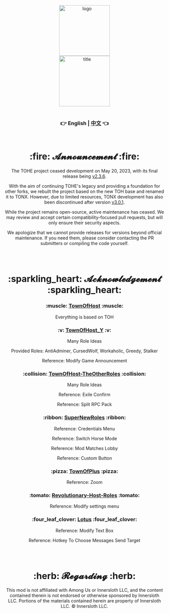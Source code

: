 <div align="center">
  <img width="160" src="Assets/LOGO.png" alt="logo"></br>
  <img width="160" src="Assets/Title.svg" alt="title"></br>

  </br>

  <h3>👉 English | <a href="README_zh.md">中文</a> 👈</h3>
  
  </br>

  <h1>:fire: 𝓐𝓷𝓷𝓸𝓾𝓷𝓬𝓮𝓶𝓮𝓷𝓽 :fire:</h1>
  <p>The TOHE project ceased development on May 20, 2023, with its final release being <a href="https://github.com/KARPED1EM/TownOfNext/releases/tag/v2.3.6">v2.3.6</a>.</p>
  <p>With the aim of continuing TOHE's legacy and providing a foundation for other forks, we rebuilt the project based on the new TOH base and renamed it to TONX. However, due to limited resources, TONX development has also been discontinued after version <a href="https://github.com/KARPED1EM/TownOfNext/releases/tag/v3.0.1">v3.0.1</a>.</p>
  <p>While the project remains open-source, active maintenance has ceased. We may review and accept certain compatibility-focused pull requests, but will only ensure their security aspects.</p>
  <p>We apologize that we cannot provide releases for versions beyond official maintenance. If you need them, please consider contacting the PR submitters or compiling the code yourself.</p>

  </br></br>

  <h1>:sparkling_heart: 𝓐𝓬𝓴𝓷𝓸𝔀𝓵𝓮𝓭𝓰𝓮𝓶𝓮𝓷𝓽 :sparkling_heart:</h1>
  <h3>:muscle: <a href="https://github.com/tukasa0001/TownOfHost">TownOfHost</a> :muscle:</h3>
    <p>Everything is based on TOH</p>
  <h3>:v: <a href="https://github.com/Yumenopai/TownOfHost_Y">TownOfHost_Y</a> :v:</h3>
    <p>Many Role Ideas</p>
    <p>Provided Roles: AntiAdminer, CursedWolf, Workaholic, Greedy, Stalker</p>
    <p>Reference: Modify Game Announcement</p>
  <h3>:collision: <a href="https://github.com/music-discussion/TownOfHost-TheOtherRoles">TownOfHost-TheOtherRoles</a> :collision:</h3>
    <p>Many Role Ideas</p>
    <p>Reference: Exile Confirm</p>
    <p>Reference: Split RPC Pack</p>
  <h3>:ribbon: <a href="https://github.com/ykundesu/SuperNewRoles">SuperNewRoles</a> :ribbon:</h3>
    <p>Reference: Credentials Menu</p>
    <p>Reference: Switch Horse Mode</p>
    <p>Reference: Mod Matches Lobby</p>
    <p>Reference: Custom Button</p>
  <h3>:pizza: <a href="https://github.com/tugaru1975/TownOfPlus">TownOfPlus</a> :pizza:</h3>
    <p>Reference: Zoom</p>
  <h3>:tomato: <a href="https://github.com/sansaaaaai/Revolutionary-host-roles">Revolutionary-Host-Roles</a> :tomato:</h3>
    <p>Reference: Modify settings menu</p>
  <h3>:four_leaf_clover: <a href="https://github.com/ImaMapleTree/Lotus">Lotus</a> :four_leaf_clover:</h3>
    <p>Reference: Modify Text Box</p>
    <p>Reference: Hotkey To Choose Messages Send Target</p>

  </br></br>

  <h1>:herb: 𝓡𝓮𝓰𝓪𝓻𝓭𝓲𝓷𝓰 :herb:</h1>
  <p>This mod is not affiliated with Among Us or Innersloth LLC, and the content contained therein is not endorsed or otherwise sponsored by Innersloth LLC. Portions of the materials contained herein are property of Innersloth LLC. © Innersloth LLC.</p>

</div>
